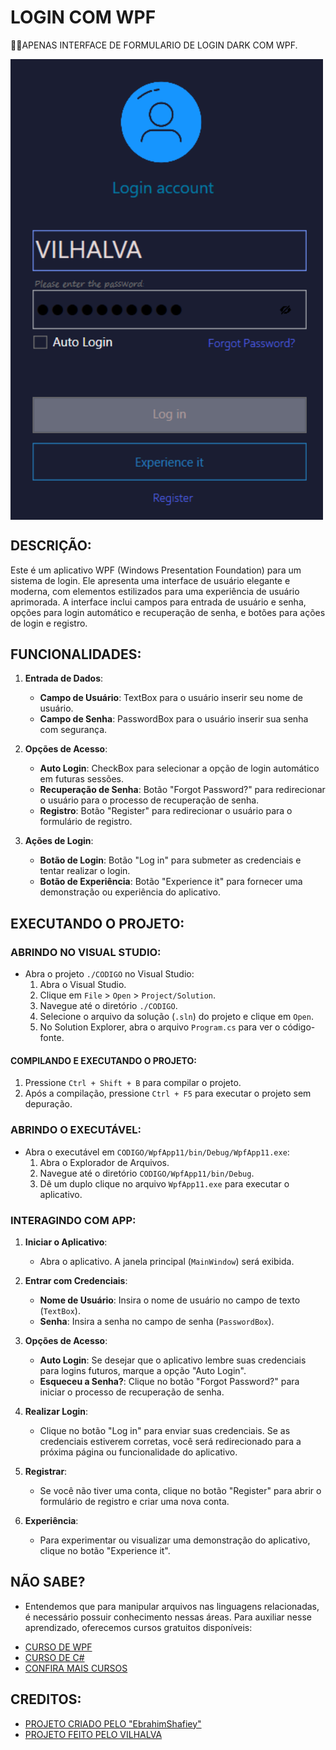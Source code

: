 # LOGIN COM WPF
👨‍🏫APENAS INTERFACE DE FORMULARIO DE LOGIN DARK COM WPF.

<img src="FOTO.png" align="center" width="500"> <br>

## DESCRIÇÃO:
Este é um aplicativo WPF (Windows Presentation Foundation) para um sistema de login. Ele apresenta uma interface de usuário elegante e moderna, com elementos estilizados para uma experiência de usuário aprimorada. A interface inclui campos para entrada de usuário e senha, opções para login automático e recuperação de senha, e botões para ações de login e registro.

## FUNCIONALIDADES:
1. **Entrada de Dados**:
   - **Campo de Usuário**: TextBox para o usuário inserir seu nome de usuário.
   - **Campo de Senha**: PasswordBox para o usuário inserir sua senha com segurança.

2. **Opções de Acesso**:
   - **Auto Login**: CheckBox para selecionar a opção de login automático em futuras sessões.
   - **Recuperação de Senha**: Botão "Forgot Password?" para redirecionar o usuário para o processo de recuperação de senha.
   - **Registro**: Botão "Register" para redirecionar o usuário para o formulário de registro.

3. **Ações de Login**:
   - **Botão de Login**: Botão "Log in" para submeter as credenciais e tentar realizar o login.
   - **Botão de Experiência**: Botão "Experience it" para fornecer uma demonstração ou experiência do aplicativo.

## EXECUTANDO O PROJETO:
### ABRINDO NO VISUAL STUDIO:
- Abra o projeto `./CODIGO` no Visual Studio:
  1. Abra o Visual Studio.
  2. Clique em `File` > `Open` > `Project/Solution`.
  3. Navegue até o diretório `./CODIGO`.
  4. Selecione o arquivo da solução (`.sln`) do projeto e clique em `Open`.
  5. No Solution Explorer, abra o arquivo `Program.cs` para ver o código-fonte.

#### COMPILANDO E EXECUTANDO O PROJETO:
1. Pressione `Ctrl + Shift + B` para compilar o projeto.
2. Após a compilação, pressione `Ctrl + F5` para executar o projeto sem depuração.

### ABRINDO O EXECUTÁVEL:
- Abra o executável em `CODIGO/WpfApp11/bin/Debug/WpfApp11.exe`:
  1. Abra o Explorador de Arquivos.
  2. Navegue até o diretório `CODIGO/WpfApp11/bin/Debug`.
  3. Dê um duplo clique no arquivo `WpfApp11.exe` para executar o aplicativo.

### INTERAGINDO COM APP:
1. **Iniciar o Aplicativo**:
   - Abra o aplicativo. A janela principal (`MainWindow`) será exibida.

2. **Entrar com Credenciais**:
   - **Nome de Usuário**: Insira o nome de usuário no campo de texto (`TextBox`).
   - **Senha**: Insira a senha no campo de senha (`PasswordBox`).

3. **Opções de Acesso**:
   - **Auto Login**: Se desejar que o aplicativo lembre suas credenciais para logins futuros, marque a opção "Auto Login".
   - **Esqueceu a Senha?**: Clique no botão "Forgot Password?" para iniciar o processo de recuperação de senha.

4. **Realizar Login**:
   - Clique no botão "Log in" para enviar suas credenciais. Se as credenciais estiverem corretas, você será redirecionado para a próxima página ou funcionalidade do aplicativo.

5. **Registrar**:
   - Se você não tiver uma conta, clique no botão "Register" para abrir o formulário de registro e criar uma nova conta.

6. **Experiência**:
   - Para experimentar ou visualizar uma demonstração do aplicativo, clique no botão "Experience it".

## NÃO SABE?
- Entendemos que para manipular arquivos nas linguagens relacionadas, é necessário possuir conhecimento nessas áreas. Para auxiliar nesse aprendizado, oferecemos cursos gratuitos disponíveis:
* [CURSO DE WPF](https://github.com/VILHALVA/CURSO-DE-WPF)
* [CURSO DE C#](https://github.com/VILHALVA/CURSO-DE-C-SHARP)
* [CONFIRA MAIS CURSOS](https://github.com/VILHALVA?tab=repositories&q=+topic:CURSO)

## CREDITOS:
- [PROJETO CRIADO PELO "EbrahimShafiey"](https://github.com/EbrahimShafiey/LogInPage)
- [PROJETO FEITO PELO VILHALVA](https://github.com/VILHALVA)


